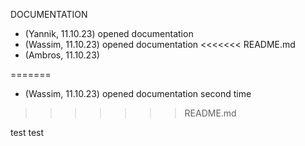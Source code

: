 DOCUMENTATION

- (Yannik, 11.10.23)
    opened documentation
- (Wassim, 11.10.23)
    opened documentation
<<<<<<< README.md
- (Ambros, 11.10.23)


=======
- (Wassim, 11.10.23)
    opened documentation second time
>>>>>>> README.md





test test